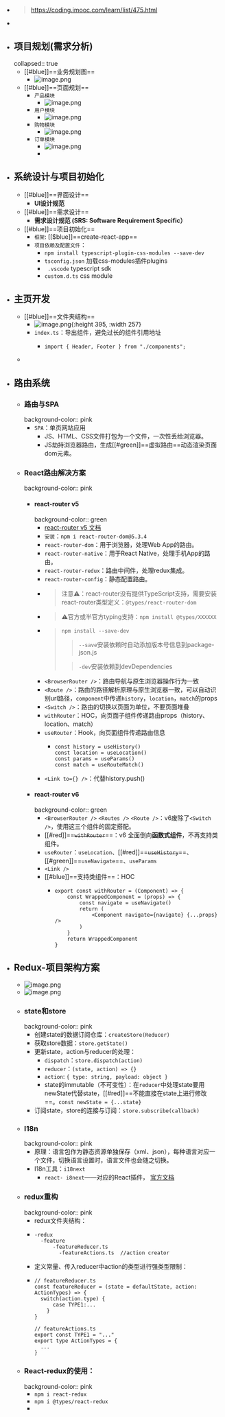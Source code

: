 - > https://coding.imooc.com/learn/list/475.html
-
- ## 项目规划(需求分析)
  collapsed:: true
	- [[#blue]]==业务规划图==
		- ![image.png](../assets/image_1684418859848_0.png)
	- [[#blue]]==页面规划==
		- `产品模块`
			- ![image.png](../assets/image_1684419068793_0.png)
		- `用户模块`
			- ![image.png](../assets/image_1684419257134_0.png)
		- `购物模块`
			- ![image.png](../assets/image_1684419284978_0.png)
		- `订单模块`
			- ![image.png](../assets/image_1684419310605_0.png)
			-
- ## 系统设计与项目初始化
	- [[#blue]]==界面设计==
		- **UI设计规范**
	- [[#blue]]==需求设计==
		- **需求设计规范 (SRS: Software Requirement Specific）**
	- [[#blue]]==项目初始化==
		- `框架`: [[$blue]]==create-react-app==
		- `项目依赖及配置文件`：
			- `npm install typescript-plugin-css-modules --save-dev`
			- `tsconfig.json` 加载css-modules插件plugins
			- ` .vscode` typescript sdk
			- `custom.d.ts` css module
- ## 主页开发
	- [[#blue]]==文件夹结构==
		- ![image.png](../assets/image_1686211132512_0.png){:height 395, :width 257}
		- `index.ts`：导出组件，避免过长的组件引用地址
			- ```
			  import { Header, Footer } from "./components";
			  ```
	-
- ## 路由系统
	- ### 路由与SPA
	  background-color:: pink
		- `SPA`：单页网站应用
			- JS、HTML、CSS文件打包为一个文件，一次性丢给浏览器。
			- JS劫持浏览器路由，生成[[#green]]==虚拟路由==动态渲染页面dom元素。
	- ### React路由解决方案
	  background-color:: pink
		- #### react-router v5
		  background-color:: green
			- [react-router v5 文档](https://v5.reactrouter.com/)
			- `安装`：`npm i react-router-dom@5.3.4`
			- `react-router-dom`：用于浏览器，处理Web App的路由。
			- `react-router-native`：用于React Native，处理手机App的路由。
			- `react-router-redux`：路由中间件，处理redux集成。
			- `react-router-config`：静态配置路由。
			- > 注意⚠️：react-router没有提供TypeScript支持，需要安装react-router类型定义：`@types/react-router-dom`
			- > ⚠️官方或半官方typing支持：`npm install @types/XXXXXX`
			- > `npm install --save-dev`
			  >> `--save`安装依赖时自动添加版本号信息到package-json.js
			  >
			  >> `-dev`安装依赖到devDependencies
			- `<BrowserRouter />`：路由导航与原生浏览器操作行为一致
			- `<Route />`：路由的路径解析原理与原生浏览器一致，可以自动识别url路径，`component`中传递`history`，`location`，`match`的props
			- `<Switch />`：路由的切换以页面为单位，不要页面堆叠
			- `withRouter`：HOC，向页面子组件传递路由props（history、location、match）
			- `useRouter`：Hook，向页面组件传递路由信息
				- ```
				  const history = useHistory()
				  const location = useLocation()
				  const params = useParams()
				  const match = useRouteMatch()
				  ```
			- `<Link to={} />`：代替history.push()
		- #### react-router v6
		  background-color:: green
			- `<BrowserRouter />` `<Routes />` `<Route />`：v6废除了`<Switch />`，使用这三个组件的固定搭配。
			- [[#red]]==~~`withRouter`~~==：v6 全面倒向**函数式组件**，不再支持类组件。
			- `useRouter`：`useLocation`、[[#red]]==~~`useHistory`~~==、[[#green]]==`useNavigate`==、`useParams`
			- `<Link />`
			- [[#blue]]==支持类组件==：HOC
				- ```
				  export const withRouter = (Component) => {
				      const WrappedComponent = (props) => {
				          const navigate = useNavigate()
				          return (
				              <Component navigate={navigate} {...props} />
				          )
				      }
				      return WrappedComponent
				  }
				  ```
- ## Redux-项目架构方案
	- ![image.png](../assets/image_1687967254772_0.png)
	- ![image.png](../assets/image_1687967510570_0.png)
	- ### state和store
	  background-color:: pink
		- 创建state的数据订阅仓库：`createStore(Reducer)`
		- 获取store数据：`store.getState()`
		- 更新state，action与reducer的处理：
			- `dispatch`：`store.dispatch(action)`
			- `reducer`：`(state, action) => {}`
			- `action`: `{ type: string, payload: object }`
			- state的immutable（不可变性）：在`reducer`中处理state要用newState代替state，[[#red]]==不能直接在state上进行修改==。`const newState = {...state}`
		- 订阅state，store的连接与订阅：`store.subscribe(callback)`
	- ### I18n
	  background-color:: pink
		- 原理：语言包作为静态资源单独保存（xml、json），每种语言对应一个文件，切换语言设置时，语言文件也会随之切换。
		- I18n工具：`i18next`
			- `react- i8next`——对应的React插件， [官方文档](https://react.i18next.com)
	- ### redux重构
	  background-color:: pink
		- redux文件夹结构：
		- ```
		  -redux
		  	-feature
		      	-featureReducer.ts
		          -featureActions.ts  //action creator
		  ```
		- 定义常量、传入reducer中action的类型进行强类型限制：
		- ```
		  // featureReducer.ts
		  const featureReducer = (state = defaultState, action: ActionTypes) => {
		  	switch(action.type) {
		      	case TYPE1:...
		      }
		  }
		  
		  // featureActions.ts
		  export const TYPE1 = "..."
		  export type ActionTypes = {
		  	...
		  }
		  ```
	- ### React-redux的使用：
	  background-color:: pink
		- `npm i react-redux`
		- `npm i @types/react-redux`
		-